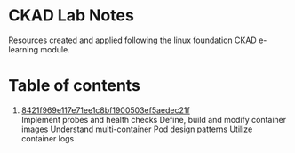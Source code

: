 # CKAD Lab Notes
Resources created and applied following the linux foundation CKAD e-learning module. 

# Table of contents  
1. [8421f969e117e71ee1c8bf1900503ef5aedec21f](#paragraph1)  
Implement probes and health checks
Define, build and modify container images
Understand multi-container Pod design patterns
Utilize container logs 
 
